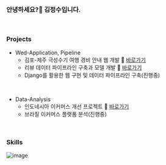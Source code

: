 ### 안녕하세요?👋 김정수입니다.

<br>

### Projects

* Wed-Application, Pipeline
  - 김포-제주 극성수기 여행 경비 안내 웹 개발 🔗 [바로가기](https://github.com/KIMJEONGSU/travel_web)
  - 리뷰 데이터 파이프라인 구축과 모델 개발 🔗 [바로가기](https://github.com/KIMJEONGSU/musinsa_pipeline)
  - Django를 활용한 웹 구현 및 데이터 파이프라인 구축(진행중) 

<br>

* Data-Analysis
  - 인도네시아 이커머스 개선 프로젝트 🔗 [바로가기](https://github.com/KIMJEONGSU/ecommerce)
  - 브라질 이커머스 플랫폼 분석(진행중)
  
<br>

### Skills 
![image](https://github.com/KIMJEONGSU/KIMJEONGSU/assets/23291338/0ad2e7d2-1454-4bfb-8c6f-04c8c03347bc)


<!--https://simpleicons.org/?q=flask-->

